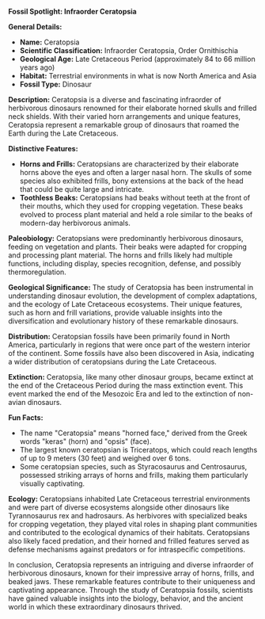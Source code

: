 **Fossil Spotlight: Infraorder Ceratopsia**

**General Details:**
- **Name:** Ceratopsia
- **Scientific Classification:** Infraorder Ceratopsia, Order Ornithischia
- **Geological Age:** Late Cretaceous Period (approximately 84 to 66 million years ago)
- **Habitat:** Terrestrial environments in what is now North America and Asia
- **Fossil Type:** Dinosaur

**Description:**
Ceratopsia is a diverse and fascinating infraorder of herbivorous dinosaurs renowned for their elaborate horned skulls and frilled neck shields. With their varied horn arrangements and unique features, Ceratopsia represent a remarkable group of dinosaurs that roamed the Earth during the Late Cretaceous.

**Distinctive Features:**
- **Horns and Frills:** Ceratopsians are characterized by their elaborate horns above the eyes and often a larger nasal horn. The skulls of some species also exhibited frills, bony extensions at the back of the head that could be quite large and intricate.
- **Toothless Beaks:** Ceratopsians had beaks without teeth at the front of their mouths, which they used for cropping vegetation. These beaks evolved to process plant material and held a role similar to the beaks of modern-day herbivorous animals.

**Paleobiology:**
Ceratopsians were predominantly herbivorous dinosaurs, feeding on vegetation and plants. Their beaks were adapted for cropping and processing plant material. The horns and frills likely had multiple functions, including display, species recognition, defense, and possibly thermoregulation.

**Geological Significance:**
The study of Ceratopsia has been instrumental in understanding dinosaur evolution, the development of complex adaptations, and the ecology of Late Cretaceous ecosystems. Their unique features, such as horn and frill variations, provide valuable insights into the diversification and evolutionary history of these remarkable dinosaurs.

**Distribution:**
Ceratopsian fossils have been primarily found in North America, particularly in regions that were once part of the western interior of the continent. Some fossils have also been discovered in Asia, indicating a wider distribution of ceratopsians during the Late Cretaceous.

**Extinction:**
Ceratopsia, like many other dinosaur groups, became extinct at the end of the Cretaceous Period during the mass extinction event. This event marked the end of the Mesozoic Era and led to the extinction of non-avian dinosaurs.

**Fun Facts:**
- The name "Ceratopsia" means "horned face," derived from the Greek words "keras" (horn) and "opsis" (face).
- The largest known ceratopsian is Triceratops, which could reach lengths of up to 9 meters (30 feet) and weighed over 6 tons.
- Some ceratopsian species, such as Styracosaurus and Centrosaurus, possessed striking arrays of horns and frills, making them particularly visually captivating.

**Ecology:**
Ceratopsians inhabited Late Cretaceous terrestrial environments and were part of diverse ecosystems alongside other dinosaurs like Tyrannosaurus rex and hadrosaurs. As herbivores with specialized beaks for cropping vegetation, they played vital roles in shaping plant communities and contributed to the ecological dynamics of their habitats. Ceratopsians also likely faced predation, and their horned and frilled features served as defense mechanisms against predators or for intraspecific competitions.

In conclusion, Ceratopsia represents an intriguing and diverse infraorder of herbivorous dinosaurs, known for their impressive array of horns, frills, and beaked jaws. These remarkable features contribute to their uniqueness and captivating appearance. Through the study of Ceratopsia fossils, scientists have gained valuable insights into the biology, behavior, and the ancient world in which these extraordinary dinosaurs thrived.
